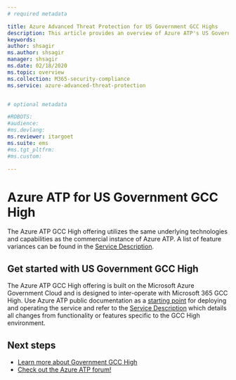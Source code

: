 ```yaml
---
# required metadata

title: Azure Advanced Threat Protection for US Government GCC Highs
description: This article provides an overview of Azure ATP's US Government for GCC High offering.
keywords:
author: shsagir
ms.author: shsagir
manager: shsagir
ms.date: 02/18/2020
ms.topic: overview
ms.collection: M365-security-compliance
ms.service: azure-advanced-threat-protection


# optional metadata

#ROBOTS:
#audience:
#ms.devlang:
ms.reviewer: itargoet
ms.suite: ems
#ms.tgt_pltfrm:
#ms.custom:

---
```



# Azure ATP for US Government GCC High

The Azure ATP GCC High offering utilizes the same underlying technologies and capabilities as the commercial instance of Azure ATP. A list of feature variances can be found in the [Service Description](/enterprise-mobility-security/solutions/ems-azure-atp-govt-service-description).

## Get started with US Government GCC High

The Azure ATP GCC High offering is built on the Microsoft Azure Government Cloud and is designed to inter-operate with Microsoft 365 GCC High. Use Azure ATP public documentation as a [starting point](install-atp-step1.md) for deploying and operating the service and refer to the [Service Description](/enterprise-mobility-security/solutions/ems-azure-atp-govt-service-description) which details all changes from functionality or features specific to the GCC High environment.  

## Next steps

- [Learn more about Government GCC High](/enterprise-mobility-security/solutions/ems-azure-atp-govt-service-description)
- [Check out the Azure ATP forum!](https://aka.ms/azureatpcommunity)
